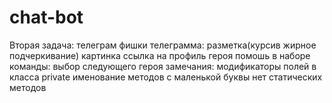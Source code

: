# chat-bot
Вторая задача:
телеграм
фишки телеграмма: разметка(курсив жирное подчеркивание) картинка ссылка на профиль героя
помошь в наборе команды: выбор следующего героя
замечания:
модификаторы полей в класса private
именование методов с маленькой буквы
нет статических методов
